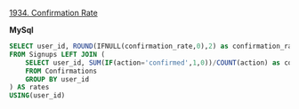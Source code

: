 [1934. Confirmation Rate](https://leetcode.com/problems/confirmation-rate/description/)

**MySql**
```sql
SELECT user_id, ROUND(IFNULL(confirmation_rate,0),2) as confirmation_rate
FROM Signups LEFT JOIN (
    SELECT user_id, SUM(IF(action='confirmed',1,0))/COUNT(action) as confirmation_rate 
    FROM Confirmations
    GROUP BY user_id
) AS rates
USING(user_id)
```